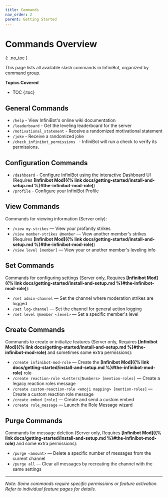 ```yaml
---
title: Commands
nav_order: 2
parent: Getting Started
---
```


# Commands Overview
{: .no_toc }

This page lists all available slash commands in InfiniBot, organized by command group.

**Topics Covered**
- TOC
{:toc}

## General Commands

- `/help` - View InfiniBot's online wiki documentation
- `/leaderboard` - Get the leveling leaderboard for the server
- `/motivational_statement` - Receive a randomized motivational statement
- `/joke` - Receive a randomized joke
- `/check_infinibot_permissions ` - InfiniBot will run a check to verify its permissions.

## Configuration Commands

- `/dashboard` - Configure InfiniBot using the interactive Dashboard UI (Requires **[Infinibot Mod]({% link docs/getting-started/install-and-setup.md %}#the-infinibot-mod-role)**)
- `/profile` - Configure your InfiniBot Profile

## View Commands

Commands for viewing information (Server only):
- `/view my-strikes` — View your profanity strikes
- `/view member-strikes @member` — View another member's strikes (Requires **[Infinibot Mod]({% link docs/getting-started/install-and-setup.md %}#the-infinibot-mod-role)**)
- `/view level [member]` — View your or another member's leveling info

## Set Commands

Commands for configuring settings (Server only, Requires **[Infinibot Mod]({% link docs/getting-started/install-and-setup.md %}#the-infinibot-mod-role)**):
- `/set admin-channel` — Set the channel where moderation strikes are logged
- `/set log-channel` — Set the channel for general action logging
- `/set level @member <level>` — Set a specific member's level

## Create Commands

Commands to create or initialize features (Server only, Requires **[Infinibot Mod]({% link docs/getting-started/install-and-setup.md %}#the-infinibot-mod-role)** and sometimes some extra permissions):
- `/create infinibot-mod-role` — Create the **[Infinibot Mod]({% link docs/getting-started/install-and-setup.md %}#the-infinibot-mod-role)** role
- `/create reaction-role <Letters|Numbers> [mention-roles]` — Create a legacy reaction roles message
- `/create custom-reaction-role <emoji mapping> [mention-roles]` — Create a custom reaction role message
- `/create embed [role]` — Create and send a custom embed
- `/create role_message` — Launch the Role Message wizard

## Purge Commands

Commands for message deletion (Server only, Requires **[Infinibot Mod]({% link docs/getting-started/install-and-setup.md %}#the-infinibot-mod-role)** and some extra permissions):
- `/purge <amount>` — Delete a specific number of messages from the current channel
- `/purge all` — Clear all messages by recreating the channel with the same settings

---
*Note: Some commands require specific permissions or feature activation. Refer to individual feature pages for details.*
